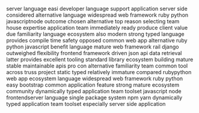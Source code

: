 server language easi developer language support application server side considered alternative language widespread web framework ruby python javascriptnode outcome chosen alternative top reason selecting team house expertise application team immediately ready produce client value due familiarity language ecosystem also modern strong typed language provides compile time safety opposed common web app alternative ruby python javascript benefit language mature web framework rail django outweighed flexibility frontend framework driven json api data retrieval latter provides excellent tooling standard library ecosystem building mature stable maintainable apis pro con alternative familiarity team common tool across truss project static typed relatively immature compared rubypython web app ecosystem language widespread web framework ruby python easy bootstrap common application feature strong mature ecosystem community dynamically typed application team toolset javascript node frontendserver language single package system npm yarn dynamically typed application team toolset especially server side application